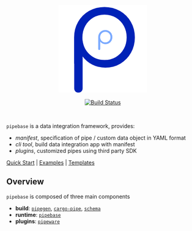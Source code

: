 <div align="center">
<img src=".github/assets/banner.png"></img>

[![Build Status]][travis]

[Build Status]: https://github.com/pipebase/pipebase/actions/workflows/ci.yml/badge.svg
[travis]: https://github.com/pipebase/pipebase/actions?branch%3Amain
</div>
<br />

`pipebase` is a data integration framework, provides:

* *manifest*, specification of pipe / custom data object in YAML format
* *cli tool*, build data integration app with manifest
* *plugins*, customized pipes using third party SDK

[Quick Start] | [Examples] | [Templates]

## Overview
`pipebase` is composed of three main components
* **build**: [`pipegen`], [`cargo-pipe`], [`schema`]
* **runtime**: [`pipebase`]
* **plugins**: [`pipeware`]

[`cargo-pipe`]: https://github.com/pipebase/pipebase/tree/main/cargo-pipe
[`pipebase`]: https://github.com/pipebase/pipebase/tree/main/pipebase
[`pipegen`]: https://github.com/pipebase/pipebase/tree/main/pipegen
[`pipeware`]: https://github.com/pipebase/pipebase/tree/main/pipeware
[`examples`]: https://github.com/pipebase/pipebase/tree/main/examples
[Examples]: https://github.com/pipebase/pipebase/tree/main/examples
[`schema`]: https://github.com/pipebase/schema
[Templates]: https://github.com/pipebase/template
[Quick Start]: https://github.com/pipebase/pipebase/blob/main/cargo-pipe/README.md
